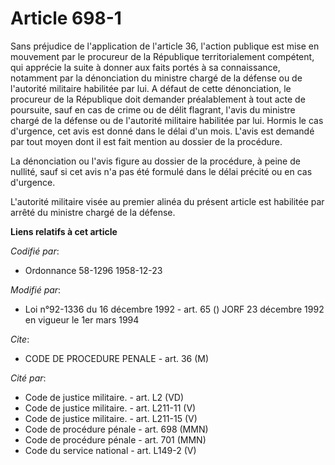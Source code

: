 # Article 698-1

Sans préjudice de l'application de l'article 36, l'action publique est mise en mouvement par le procureur de la République
territorialement compétent, qui apprécie la suite à donner aux faits portés à sa connaissance, notamment par la dénonciation
du ministre chargé de la défense ou de l'autorité militaire habilitée par lui. A défaut de cette dénonciation, le procureur
de la République doit demander préalablement à tout acte de poursuite, sauf en cas de crime ou de délit flagrant, l'avis du
ministre chargé de la défense ou de l'autorité militaire habilitée par lui. Hormis le cas d'urgence, cet avis est donné dans
le délai d'un mois. L'avis est demandé par tout moyen dont il est fait mention au dossier de la procédure.

La dénonciation ou l'avis figure au dossier de la procédure, à peine de nullité, sauf si cet avis n'a pas été formulé dans le
délai précité ou en cas d'urgence.

L'autorité militaire visée au premier alinéa du présent article est habilitée par arrêté du ministre chargé de la défense.

**Liens relatifs à cet article**

_Codifié par_:

  - Ordonnance 58-1296 1958-12-23

_Modifié par_:

  - Loi n°92-1336 du 16 décembre 1992 - art. 65 () JORF 23 décembre 1992 en vigueur le 1er mars 1994

_Cite_:

  - CODE DE PROCEDURE PENALE - art. 36 (M)

_Cité par_:

  - Code de justice militaire. - art. L2 (VD)
  - Code de justice militaire. - art. L211-11 (V)
  - Code de justice militaire. - art. L211-15 (V)
  - Code de procédure pénale - art. 698 (MMN)
  - Code de procédure pénale - art. 701 (MMN)
  - Code du service national - art. L149-2 (V)
